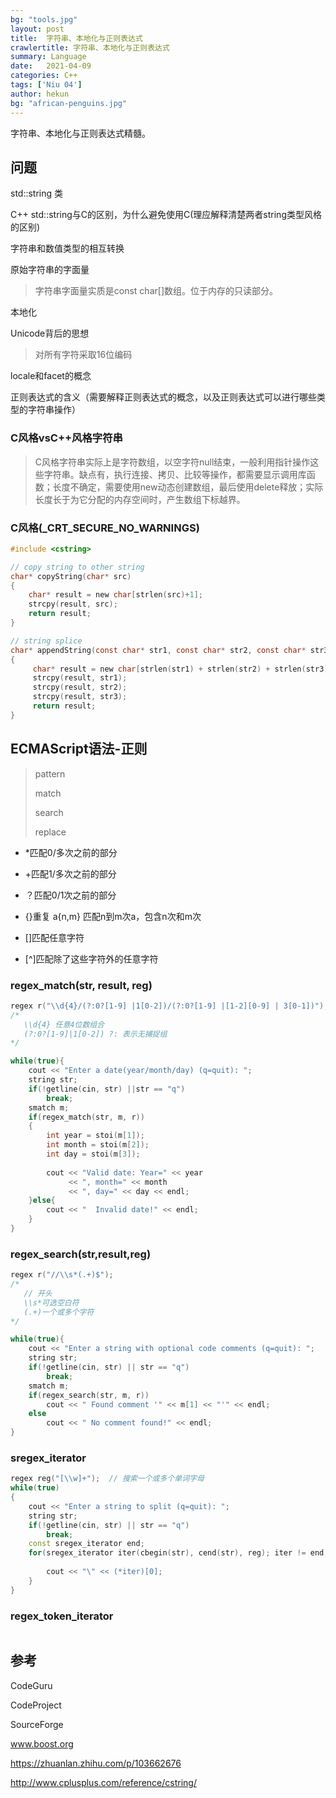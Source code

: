 ```yaml
---
bg: "tools.jpg"
layout: post
title:  字符串、本地化与正则表达式
crawlertitle: 字符串、本地化与正则表达式
summary: Language
date:   2021-04-09
categories: C++
tags: ['Niu 04']
author: hekun
bg: "african-penguins.jpg"
---
```


 字符串、本地化与正则表达式精髓。

## 问题

std::string 类

C++ std::string与C的区别，为什么避免使用C(理应解释清楚两者string类型风格的区别)

字符串和数值类型的相互转换

原始字符串的字面量

> 字符串字面量实质是const char[]数组。位于内存的只读部分。

本地化

Unicode背后的思想

> 对所有字符采取16位编码

locale和facet的概念

正则表达式的含义（需要解释正则表达式的概念，以及正则表达式可以进行哪些类型的字符串操作）

### C风格vsC++风格字符串

> C风格字符串实际上是字符数组，以空字符null结束，一般利用指针操作这些字符串。缺点有，执行连接、拷贝、比较等操作，都需要显示调用库函数；长度不确定，需要使用new动态创建数组，最后使用delete释放；实际长度长于为它分配的内存空间时，产生数组下标越界。

### C风格(_CRT_SECURE_NO_WARNINGS)

```c
#include <cstring>

// copy string to other string
char* copyString(char* src)
{
    char* result = new char[strlen(src)+1];    
    strcpy(result, src);
    return result;    
}

// string splice
char* appendString(const char* str1, const char* str2, const char* str3)
{
     char* result = new char[strlen(str1) + strlen(str2) + strlen(str3) + 1];
     strcpy(result, str1);
     strcpy(result, str2);
     strcpy(result, str3);
     return result;    
}
```

## ECMAScript语法-正则

> pattern
> 
> match
> 
> search
> 
> replace

<regex>

* *匹配0/多次之前的部分

* +匹配1/多次之前的部分

* ？匹配0/1次之前的部分

* {}重复  a{n,m} 匹配n到m次a，包含n次和m次

* []匹配任意字符

* [^]匹配除了这些字符外的任意字符

### regex_match(str, result, reg)

```cpp
regex r("\\d{4}/(?:0?[1-9] |1[0-2])/(?:0?[1-9] |[1-2][0-9] | 3[0-1])");
/*
   \\d{4} 任意4位数组合
   (?:0?[1-9]|1[0-2]) ?: 表示无捕捉组
*/

while(true){
    cout << "Enter a date(year/month/day) (q=quit): ";
    string str;
    if(!getline(cin, str) ||str == "q")
        break;
    smatch m;
    if(regex_match(str, m, r))
    {
        int year = stoi(m[1]);
        int month = stoi(m[2]);
        int day = stoi(m[3]);
        
        cout << "Valid date: Year=" << year
             << ", month=" << month
             << ", day=" << day << endl;
    }else{
        cout << "  Invalid date!" << endl;
    }    
}
```

### regex_search(str,result,reg)

```cpp
regex r("//\\s*(.+)$");
/*
   // 开头
   \\s*可选空白符
   (.+)一个或多个字符
*/

while(true){
    cout << "Enter a string with optional code comments (q=quit): ";
    string str;
    if(!getline(cin, str) || str == "q")
        break;
    smatch m;
    if(regex_search(str, m, r))
        cout << " Found comment '" << m[1] << "'" << endl; 
    else
        cout << " No comment found!" << endl;
}
```

### sregex_iterator

```cpp
regex reg("[\\w]+");  // 搜索一个或多个单词字母
while(true)
{
    cout << "Enter a string to split (q=quit): ";
    string str;
    if(!getline(cin, str) || str == "q")
        break;
    const sregex_iterator end;
    for(sregex_iterator iter(cbegin(str), cend(str), reg); iter != end; ++iter){
        
        cout << "\" << (*iter)[0];
    }    
}
```

### regex_token_iterator

```cpp

```



## 参考

CodeGuru

CodeProject

SourceForge

www.boost.org

https://zhuanlan.zhihu.com/p/103662676

http://www.cplusplus.com/reference/cstring/


